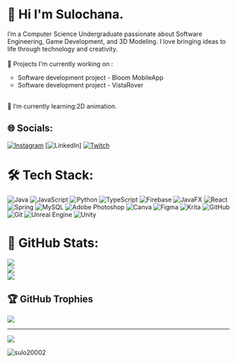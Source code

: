 # 👋 Hi I'm  Sulochana.
 I’m a Computer Science Undergraduate passionate about Software Engineering, Game Development, and 3D Modeling. I love bringing ideas to life through technology and creativity. <br><br>🔭 Projects I'm currently working on :
<ul style="list-style-type:circle;">
  <li>Software development project - Bloom MobileApp</li>
  <li>Software development project - VistaRover</li>
</ul>
  
<br>🌱 I’m currently learning:2D animation.<br>          


## 🌐 Socials:
[![Instagram](https://img.shields.io/badge/Instagram-%23E4405F.svg?logo=Instagram&logoColor=white)](https://instagram.com/this.is_sulo) [![LinkedIn](https://img.shields.io/badge/LinkedIn-%230077B5.svg?logo=linkedin&logoColor=white)] [![Twitch](https://img.shields.io/badge/Twitch-%239146FF.svg?logo=Twitch&logoColor=white)](https://twitch.tv/clypsox) 

# 🛠️ Tech Stack:
![Java](https://img.shields.io/badge/java-%23ED8B00.svg?style=for-the-badge&logo=openjdk&logoColor=white) ![JavaScript](https://img.shields.io/badge/javascript-%23323330.svg?style=for-the-badge&logo=javascript&logoColor=%23F7DF1E) ![Python](https://img.shields.io/badge/python-3670A0?style=for-the-badge&logo=python&logoColor=ffdd54) ![TypeScript](https://img.shields.io/badge/typescript-%23007ACC.svg?style=for-the-badge&logo=typescript&logoColor=white) ![Firebase](https://img.shields.io/badge/firebase-%23039BE5.svg?style=for-the-badge&logo=firebase) ![JavaFX](https://img.shields.io/badge/javafx-%23FF0000.svg?style=for-the-badge&logo=javafx&logoColor=white) ![React](https://img.shields.io/badge/react-%2320232a.svg?style=for-the-badge&logo=react&logoColor=%2361DAFB) ![Spring](https://img.shields.io/badge/spring-%236DB33F.svg?style=for-the-badge&logo=spring&logoColor=white) ![MySQL](https://img.shields.io/badge/mysql-4479A1.svg?style=for-the-badge&logo=mysql&logoColor=white) ![Adobe Photoshop](https://img.shields.io/badge/adobe%20photoshop-%2331A8FF.svg?style=for-the-badge&logo=adobe%20photoshop&logoColor=white) ![Canva](https://img.shields.io/badge/Canva-%2300C4CC.svg?style=for-the-badge&logo=Canva&logoColor=white) ![Figma](https://img.shields.io/badge/figma-%23F24E1E.svg?style=for-the-badge&logo=figma&logoColor=white) ![Krita](https://img.shields.io/badge/Krita-203759?style=for-the-badge&logo=krita&logoColor=EEF37B) ![GitHub](https://img.shields.io/badge/github-%23121011.svg?style=for-the-badge&logo=github&logoColor=white) ![Git](https://img.shields.io/badge/git-%23F05033.svg?style=for-the-badge&logo=git&logoColor=white) ![Unreal Engine](https://img.shields.io/badge/unrealengine-%23313131.svg?style=for-the-badge&logo=unrealengine&logoColor=white) ![Unity](https://img.shields.io/badge/unity-%23000000.svg?style=for-the-badge&logo=unity&logoColor=white)

# 🚀 GitHub Stats:
![](https://github-readme-stats.vercel.app/api?username=sulo2002&theme=dark&hide_border=false&include_all_commits=false&count_private=false)<br/>
![](https://github-readme-streak-stats.herokuapp.com/?user=sulo2002&theme=dark&hide_border=false)<br/>
![](https://github-readme-stats.vercel.app/api/top-langs/?username=sulo2002&theme=dark&hide_border=false&include_all_commits=false&count_private=false&layout=compact)

## 🏆 GitHub Trophies
![](https://github-profile-trophy.vercel.app/?username=sulo2002&theme=radical&no-frame=false&no-bg=true&margin-w=4)

---
[![](https://visitcount.itsvg.in/api?id=sulo2002&icon=0&color=0)](https://visitcount.itsvg.in)

<p align="left"> <img src="https://komarev.com/ghpvc/?username=sulo20002&label=Profile%20views&color=0e75b6&style=flat" alt="sulo20002" /> </p>

